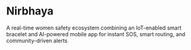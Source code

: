 # Nirbhaya
A real-time women safety ecosystem combining an IoT-enabled smart bracelet and AI-powered mobile app for instant SOS, smart routing, and community-driven alerts
